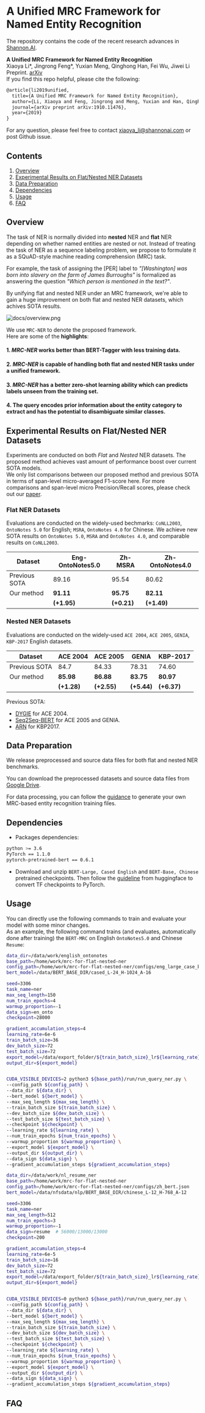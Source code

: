 # A Unified MRC Framework for Named Entity Recognition 
The repository contains the code of the recent research advances in [Shannon.AI](http://www.shannonai.com). 

**A Unified MRC Framework for Named Entity Recognition** <br>
Xiaoya Li\*, Jingrong Feng\*, Yuxian Meng, Qinghong Han, Fei Wu, Jiwei Li<br>
Preprint. [arXiv](https://arxiv.org/abs/1910.11476)<br>
If you find this repo helpful, please cite the following:
```latex
@article{li2019unified,
  title={A Unified MRC Framework for Named Entity Recognition},
  author={Li, Xiaoya and Feng, Jingrong and Meng, Yuxian and Han, Qinghong and Wu, Fei and Li, Jiwei},
  journal={arXiv preprint arXiv:1910.11476},
  year={2019}
}
```
For any question, please feel free to contact xiaoya_li@shannonai.com or post Github issue.<br>

## Contents
1. [Overview](#overview)
2. [Experimental Results on Flat/Nested NER Datasets](#experimental-results-on-flat/nested-ner-datasets)
3. [Data Preparation](#data-preparation)
4. [Dependencies](#dependencies)
5. [Usage](#usage)
6. [FAQ](#faq)

## Overview 

The task of NER is normally divided into **nested** NER and **flat** NER depending on whether named entities are nested or not. Instead of treating the task of NER as a sequence labeling problem, we propose to formulate it as a SQuAD-style machine reading comprehension (MRC) task. <br>

For example, the task of assigning the [PER] label to *"[Washington] was born into slavery on the farm of James Burroughs"* is formalized as answering the question *"Which person is mentioned in the text?"*. <br>

By unifying flat and nested NER under an MRC framework, we're able to gain a huge improvement on both flat and nested NER datasets, which achives SOTA results.

![docs/overview.png](./docs/overview.png)

We use `MRC-NER` to denote the proposed framework. <br>
Here are some of the **highlights**:

#### 1. *MRC-NER* works better than BERT-Tagger with less training data. 
#### 2. *MRC-NER* is capable of handling both flat and nested NER tasks under a unified framework.  
#### 3. *MRC-NER* has a better zero-shot learning ability which can predicts labels unseen from the training set.  
#### 4. The query encodes prior information about the entity category to extract and has the potential to disambiguate similar classes. 





## Experimental Results on Flat/Nested NER Datasets
Experiments are conducted on both *Flat* and *Nested* NER datasets. The proposed method achieves vast amount of performance boost over current SOTA models. <br>
We only list comparisons between our proposed method and previous SOTA in terms of span-level micro-averaged F1-score here. 
For more comparisons and span-level micro Precision/Recall scores, please check out our [paper](https://arxiv.org/abs/1910.11476.pdf). <br> 
### Flat NER Datasets
Evaluations are conducted on the widely-used bechmarks: `CoNLL2003`, `OntoNotes 5.0` for English; `MSRA`, `OntoNotes 4.0` for Chinese. We achieve new SOTA results on `OntoNotes 5.0`, `MSRA` and  `OntoNotes 4.0`, and comparable results on `CoNLL2003`.

| Dataset |  Eng-OntoNotes5.0 | Zh-MSRA | Zh-OntoNotes4.0 | 
|---|---|---|---|
| Previous SOTA | 89.16 | 95.54  | 80.62 | 
| Our method |  **91.11** | **95.75** | **82.11** | 
|  |  **(+1.95)** | **(+0.21)** | **(+1.49)** | 


### Nested NER Datasets
Evaluations are conducted on the widely-used `ACE 2004`, `ACE 2005`, `GENIA`, `KBP-2017` English datasets.

| Dataset | ACE 2004 | ACE 2005 | GENIA | KBP-2017 | 
|---|---|---|---|---|
| Previous SOTA | 84.7 | 84.33 | 78.31  | 74.60 | 
| Our method | **85.98** | **86.88** | **83.75** | **80.97** | 
|  | **(+1.28)** | **(+2.55)** | **(+5.44)** | **(+6.37)** | 

Previous SOTA:
 
* [DYGIE](https://www.aclweb.org/anthology/N19-1308/) for ACE 2004.
* [Seq2Seq-BERT](https://www.aclweb.org/anthology/P19-1527/) for ACE 2005 and GENIA.
* [ARN](https://www.aclweb.org/anthology/P19-1511/) for KBP2017. 

## Data Preparation

We release preprocessed and source data files for both flat and nested NER benchmarks. <br>

You can download the preprocessed datasets and source data files from [Google Drive](./docs/data_release.md). 

For data processing, you can follow the [guidance](./docs/data_preprocess.md) to generate your own MRC-based entity recognition training files. 

## Dependencies 
* Packages dependencies:
```bash
python >= 3.6
PyTorch == 1.1.0 
pytorch-pretrained-bert == 0.6.1 
```
* Download and unzip `BERT-Large, Cased English` and `BERT-Base, Chinese` pretrained checkpoints. Then follow the [guideline](https://github.com/huggingface/transformers) from huggingface to convert TF checkpoints to PyTorch. 


## Usage 
You can directly use the following commands to train and evaluate your model with some minor changes.<br>
As an example, the following command trains (and evaluates, automatically done after training) the `BERT-MRC` on English `OntoNotes5.0` and Chinese `Resume`:

```bash
data_dir=/data/work/english_ontonotes
base_path=/home/work/mrc-for-flat-nested-ner
config_path=/home/work/mrc-for-flat-nested-ner/configs/eng_large_case_bert.json
bert_model=/data/BERT_BASE_DIR/cased_L-24_H-1024_A-16

seed=3306
task_name=ner
max_seq_length=150
num_train_epochs=4
warmup_proportion=-1
data_sign=en_onto
checkpoint=28000

gradient_accumulation_steps=4
learning_rate=6e-6
train_batch_size=36
dev_batch_size=72
test_batch_size=72
export_model=/data/export_folder/${train_batch_size}_lr${learning_rate}
output_dir=${export_model}


CUDA_VISIBLE_DEVICES=2 python3 ${base_path}/run/run_query_ner.py \
--config_path ${config_path} \
--data_dir ${data_dir} \
--bert_model ${bert_model} \
--max_seq_length ${max_seq_length} \
--train_batch_size ${train_batch_size} \
--dev_batch_size ${dev_batch_size} \
--test_batch_size ${test_batch_size} \
--checkpoint ${checkpoint} \
--learning_rate ${learning_rate} \
--num_train_epochs ${num_train_epochs} \
--warmup_proportion ${warmup_proportion} \
--export_model ${export_model} \
--output_dir ${output_dir} \
--data_sign ${data_sign} \
--gradient_accumulation_steps ${gradient_accumulation_steps} 
```

```bash
data_dir=/data/work/nl_resume_ner
base_path=/home/work/mrc-for-flat-nested-ner
config_path=/home/work/mrc-for-flat-nested-ner/configs/zh_bert.json
bert_model=/data/nfsdata/nlp/BERT_BASE_DIR/chinese_L-12_H-768_A-12

seed=3306
task_name=ner
max_seq_length=512
num_train_epochs=3
warmup_proportion=-1
data_sign=resume  # 56000/13000/13000
checkpoint=200

gradient_accumulation_steps=4
learning_rate=6e-5
train_batch_size=16
dev_batch_size=72
test_batch_size=72
export_model=/data/export_folder/${train_batch_size}_lr${learning_rate}
output_dir=${export_model}


CUDA_VISIBLE_DEVICES=0 python3 ${base_path}/run/run_query_ner.py \
--config_path ${config_path} \
--data_dir ${data_dir} \
--bert_model ${bert_model} \
--max_seq_length ${max_seq_length} \
--train_batch_size ${train_batch_size} \
--dev_batch_size ${dev_batch_size} \
--test_batch_size ${test_batch_size} \
--checkpoint ${checkpoint} \
--learning_rate ${learning_rate} \
--num_train_epochs ${num_train_epochs} \
--warmup_proportion ${warmup_proportion} \
--export_model ${export_model} \
--output_dir ${output_dir} \
--data_sign ${data_sign} \
--gradient_accumulation_steps ${gradient_accumulation_steps} 
```


## FAQ

